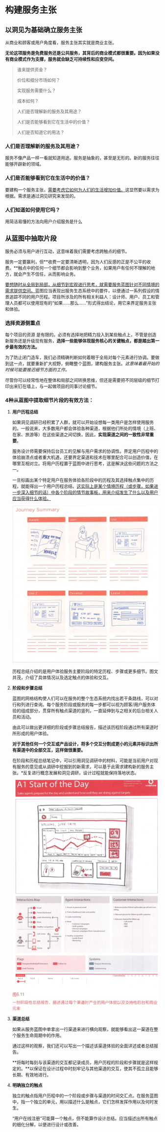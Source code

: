 # 构建服务主张

## 以洞见为基础确立服务主张

从商业和顾客或用户角度看，服务主张其实就是商业主张。

**无论这项服务是免费服务还是公共服务，其背后的商业模式都很重要。因为如果没有商业模式作为支撑，服务就会缺乏可持续性和应变空间。**

> 谁来提供资金？
>
> 价位和细分市场如何？
>
> 实现服务需要什么？
>
> 成本如何？

> 人们是否理解新的服务及其用途？
>
> 人们是否能够看到它在生活中的价值？
>
> 人们是否知道它的用法？

### 人们是否理解新的服务及其用途？

服务不像产品一样一看就知道用途。服务是抽象的，甚至是无形的。新的服务往往能够开辟新的领域。

### 人们是否能够看到它在生活中的价值？

要建构一个服务主张，<u>需要考虑它如何为人们的生活增加价值。</u>这显然要以需求为根据。需求是通过洞见研究来发现的。

### 人们知道如何使用它吗？

用简洁易懂的方法向用户介绍服务是什么

## 从蓝图中抽取片段

服务必须与用户进行互动，这意味着我们需要考虑跨触点的细节。

服务一定要赢利，但**收费一定要清晰透明，因为人们反感的正是不公平的收费。**触点中的任何一个细节都会影响到整个业务，如果用户有任何不理解的地方，就会产生不信任，从而影响业务。

<u>要想随时从全局到局部，从细节到宏观进行思考，就需要服务蓝图针对不同情境的需求提供空间。</u>蓝图应当表现出服务生态系统中的要件，以便通过一系列假设的情景追踪不同的用户历程。项目所涉及的所有相关利益人：设计师、用户、员工和管理人员都可以使用现有的“如果……那么……”形式得出结论，用它来界定服务主张和体验。

### 选择资源侧重点

每个项目的资源 是有限的。必须有选择地把精力投入到某些触点上，不管是创造新服务还是升级现有服务，**选择一些能够体现服务核心的关键触点，都是踏出第一步最有效的方法。**

为了防止闭门造车，我们必须精确判断如何着眼于全局对每个元素进行协调。要做到这一点，就要重新扩大视野，俯瞰整个蓝图，建构服务主张。*这意味着最开始的时候可能要推迟细节方面的工作。*

尽管你可以经常性地在整体和局部之间转换思维，但还是需要把不同层级的细节打印出来钉在墙上，与一起做项目的同事讨论细节。

### 4种从蓝图中提取细节片段的有效方法：

1. **用户历程总结**

   如果洞见调研已经积累了人群，就可以开始设想每一类用户是怎样使用服务的。一般说来，大多数用户都会体验各种渠道，根据他们所处的情境（上班、在家、旅游等）在这些渠道之间切换，因此，**实现渠道之间的一致性非常重要**。

   服务设计师需要保持后台员工的见解与用户需求的协调性。界定用户历程中的体验崩溃点或者重大机遇，还要界定渠道和技术在哪里配合可以创造价值，在哪里互相对立。将用户历程置于蓝图中进行思考，这是解决这些问题的方法之一。

   一旦标画出某个特定用户在服务体验各阶段中的历程及其选择触点集中的历程，就能得出一个用户历程总结。<u>这实际上是某个情境历程（或步骤，如果进一步深入细节的话）中各个阶段的情节故事板，用来介绍发生了什么以及用户应当获得什么体验。</u>

   ![用户历程](assets/用户历程.png)

   

   历程总结介绍的是用户体验服务主要阶段的特定历程、步骤或更多细节。图文并茂，介绍了具体情况以及选定触点的体验和交互。

2. **阶段和步骤总结**

   蓝图的网格结构使人们可以在服务的整个生态系统内找出若干条路线，可以对行和列进行查询。每个服务阶段或服务的每一步都可以视为顾客/用户服务体验的组成部分，贯穿所有触点渠道的竖列，一直延伸到与之相关的后台相关人员和活动。

   由此可以做出更详细的阶段或步骤总结报告，描述该历程阶段通过所有渠道时所形成的用户体验。

   **对于其他任何一个交互或产品设计，将多个交互分割成更小的元素并标识出所有渠道中的全部交互，这样做很重要。**

   在阶段和历程总结笔记中，可以引用洞见调研中的材料，可能是当前用户对现有服务的意见或从调研中挖掘到的新需求，可以基于此需求建构新的服务主张。*反复进行概念发展和洞见调研，设计过程就能保持落地状态。

   ![阶段性总结](assets/阶段性总结-4231809.png)

3. **渠道总结**

   如果从服务蓝图中单拿出一行渠道来进行横向观察，就能够看出这一渠道在整个服务生命周期中的作用。

   通过这样的观察，我们还可以写出一个描述该渠道体验的全面详述或者总结报告。

   **将每时每刻与该渠道的交互都记录成员，用户历程的阶段和步骤就是这样规定的。**以保证在设计过程中时刻牢记与其他渠道的交互，使其不孤立且能够长期、有效地进行。

4. **明确独立的触点**

   独立的触点指用户历程中的一个阶段或步骤与渠道的时间交汇点。在服务蓝图中，指一个独立的单元，用以描述什么是触点，它们怎样发挥作用以及何时发生。

   “用户在线注册”可能算一个触点，但不能算作设计总结。应当描述出所有触点的细化分解，以便进行设计或改善。